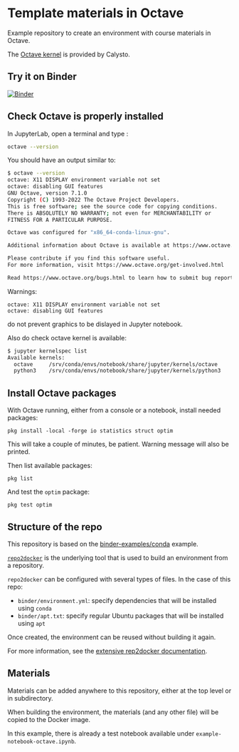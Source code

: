 # Template materials in Octave

Example repository to create an environment with course materials in Octave.

The [Octave kernel](https://github.com/Calysto/octave_kernel) is provided by Calysto.

## Try it on Binder

[![Binder](https://mybinder.org/badge_logo.svg)](https://mybinder.org/v2/gh/plasmabio/template-octave/master?urlpath=%2Flab/)


## Check Octave is properly installed

In JupyterLab, open a terminal and type :

```bash
octave --version
```

You should have an output similar to:

```bash
$ octave --version
octave: X11 DISPLAY environment variable not set
octave: disabling GUI features
GNU Octave, version 7.1.0
Copyright (C) 1993-2022 The Octave Project Developers.
This is free software; see the source code for copying conditions.
There is ABSOLUTELY NO WARRANTY; not even for MERCHANTABILITY or
FITNESS FOR A PARTICULAR PURPOSE.

Octave was configured for "x86_64-conda-linux-gnu".

Additional information about Octave is available at https://www.octave.org.

Please contribute if you find this software useful.
For more information, visit https://www.octave.org/get-involved.html

Read https://www.octave.org/bugs.html to learn how to submit bug reports.
```

Warnings:

```
octave: X11 DISPLAY environment variable not set
octave: disabling GUI features
```
do not prevent graphics to be dislayed in Jupyter notebook.

Also do check octave kernel is available:

```bash
$ jupyter kernelspec list
Available kernels:
  octave     /srv/conda/envs/notebook/share/jupyter/kernels/octave
  python3    /srv/conda/envs/notebook/share/jupyter/kernels/python3
```

## Install Octave packages

With Octave running, either from a console or a notebook, install needed packages:

```
pkg install -local -forge io statistics struct optim
```

This will take a couple of minutes, be patient. Warning message will also be printed.

Then list available packages:

```
pkg list
```

And test the `optim` package:

```
pkg test optim
```


## Structure of the repo

This repository is based on the [binder-examples/conda](https://github.com/binder-examples/conda) example.

[`repo2docker`](https://repo2docker.readthedocs.io) is the underlying tool that is used to build an environment from a repository.

`repo2docker` can be configured with several types of files. In the case of this repo:

- `binder/environment.yml`: specify dependencies that will be installed using `conda`
- `binder/apt.txt`: specify regular Ubuntu packages that will be installed using `apt`

Once created, the environment can be reused without building it again.

For more information, see the [extensive rep2docker documentation](https://repo2docker.readthedocs.io).

## Materials

Materials can be added anywhere to this repository, either at the top level or in subdirectory.

When building the environment, the materials (and any other file) will be copied to the Docker image.

In this example, there is already a test notebook available under `example-notebook-octave.ipynb`.
